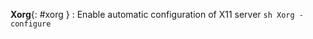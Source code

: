 **Xorg**{: #xorg }
:   Enable automatic configuration of X11 server
    ```sh
    Xorg -configure
    ```